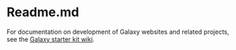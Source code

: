 # Readme.md

For documentation on development of Galaxy websites and related projects, see the [Galaxy starter kit wiki](https://github.com/ORMetro/galaxy-starter-kit/wiki).

